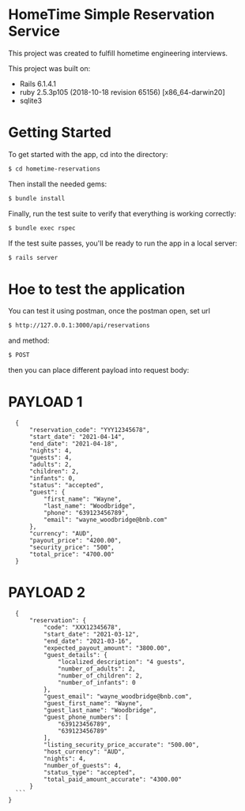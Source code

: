 # HomeTime Simple Reservation Service
   This project was created to fulfill hometime engineering interviews.
   
   This project was built on:
   * Rails 6.1.4.1
   * ruby 2.5.3p105 (2018-10-18 revision 65156) [x86_64-darwin20]
   * sqlite3
   
   # Getting Started
   To get started with the app, cd into the directory:
   ```sh
   $ cd hometime-reservations
   ```
  Then install the needed gems:
  ```sh
  $ bundle install
  ```
  Finally, run the test suite to verify that everything is working correctly:
  ```sh
  $ bundle exec rspec
  ```
  If the test suite passes, you'll be ready to run the app in a local server:
  ```sh
  $ rails server
  ```

  # Hoe to test the application
  You can test it using postman, once the postman open, set url
  ```sh
  $ http://127.0.0.1:3000/api/reservations
  ```
  and method: 
  ```sh
  $ POST
  ```
  then you can place different payload into request body:

  # PAYLOAD 1
  ```
    {
        "reservation_code": "YYY12345678",
        "start_date": "2021-04-14",
        "end_date": "2021-04-18",
        "nights": 4,
        "guests": 4,
        "adults": 2,
        "children": 2,
        "infants": 0,
        "status": "accepted",
        "guest": {
            "first_name": "Wayne",
            "last_name": "Woodbridge",
            "phone": "639123456789",
            "email": "wayne_woodbridge@bnb.com"
        },
        "currency": "AUD",
        "payout_price": "4200.00",
        "security_price": "500",
        "total_price": "4700.00"
    }
  ```

  # PAYLOAD 2
  ```
    {
        "reservation": {
            "code": "XXX12345678",
            "start_date": "2021-03-12",
            "end_date": "2021-03-16",
            "expected_payout_amount": "3800.00",
            "guest_details": {
                "localized_description": "4 guests",
                "number_of_adults": 2,
                "number_of_children": 2,
                "number_of_infants": 0
            },
            "guest_email": "wayne_woodbridge@bnb.com",
            "guest_first_name": "Wayne",
            "guest_last_name": "Woodbridge",
            "guest_phone_numbers": [
                "639123456789",
                "639123456789"
            ],
            "listing_security_price_accurate": "500.00",
            "host_currency": "AUD",
            "nights": 4,
            "number_of_guests": 4,
            "status_type": "accepted",
            "total_paid_amount_accurate": "4300.00"
        }
    ```
  }
